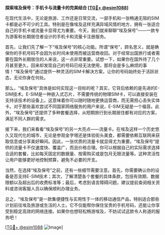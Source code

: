 **探索埃及保号：手机卡与流量卡的完美结合 [[TG💪+ @esim1088](https://t.me/s/esim1088)]**

在现代生活中，无论是旅游、工作还是日常交流，一部手机和一张畅通无阻的SIM卡都是必不可少的工具。特别是在像埃及这样充满异域风情的地方，拥有一张适合自己的手机卡或流量卡显得尤为重要。今天，我们就来聊聊“埃及保号”——一款专为游客和长期居住者设计的手机卡和流量卡注册服务。

首先，让我们先了解一下“埃及保号”的核心功能。所谓“保号”，顾名思义，就是确保你的手机号码不会因为长时间未使用而被运营商收回。对于经常出国旅行或者需要在国外长期居住的人来说，这一点非常重要。试想一下，如果你在国外待了几个月甚至更久，回来却发现自己的号码已经无法使用，那将会是多么麻烦的事情！“埃及保号”通过提供一种灵活的SIM卡解决方案，让你的号码始终处于活跃状态，无论你身在何处。

那么，“埃及保号”具体是如何实现这一目标的呢？其实，它背后依赖的是先进的E-SIM技术。E-SIM是一种嵌入式芯片，不需要传统的物理SIM卡，可以直接安装在支持该技术的设备上。这意味着你可以随时随地更换运营商，而无需担心丢失实体卡。对于那些喜欢尝试不同国家网络服务的用户来说，E-SIM无疑是一个福音。此外，“埃及保号”还提供了多种套餐选择，从短期旅行到长期居住都有对应的方案，满足不同人群的需求。

接下来，我们来看看“埃及保号”的另一大亮点——流量卡。在埃及这样一个历史悠久又现代化的城市，无论是参观金字塔还是体验街头美食，都需要依赖互联网来获取信息或分享美好瞬间。因此，一张优质的流量卡就显得尤为重要。“埃及保号”提供的流量卡不仅速度快、覆盖广，而且价格合理。你可以根据自己的实际需求选择合适的套餐，比如每天固定的数据量、按需购买或是包月无限流量等。这种灵活性让用户能够更好地控制预算，避免不必要的开支。

当然，在选择“埃及保号”之前，还有一些细节需要注意。首先，你需要确认你的设备是否支持E-SIM技术；其次，了解清楚各个套餐的具体条款，包括有效期、数据限额以及超出后的收费标准等；最后，考虑到语言障碍问题，建议提前查阅相关资料或咨询客服人员以确保顺利办理业务。

总之，“埃及保号”是一款集便捷性与实用性于一体的移动通信产品，特别适合那些计划前往埃及旅游或生活的人士。它不仅能帮你保住宝贵的手机号码，还能让你享受到稳定高效的网络连接。如果你也想轻松畅游埃及，不妨试试这款令人称道的服务吧！

[[TG💪+ @esim1088](https://t.me/s/esim1088) ![Image](https://i.postimg.cc/4NQfJmqS/Snipaste-2025-05-13-00-14-12.png)]